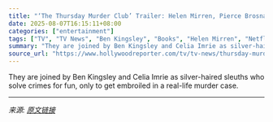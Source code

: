 ```yaml
---
title: "‘The Thursday Murder Club’ Trailer: Helen Mirren, Pierce Brosnan Chase Killer in Star-Studded Comic Whodunnit"
date: 2025-08-07T16:15:11+08:00
categories: ["entertainment"]
tags: ["TV", "TV News", "Ben Kingsley", "Books", "Helen Mirren", "Netflix", "Pierce Brosnan"]
summary: "They are joined by Ben Kingsley and Celia Imrie as silver-haired sleuths who solve crimes for fun, only to get embroiled in a real-life murder case."
source_url: "https://www.hollywoodreporter.com/tv/tv-news/thursday-murder-club-trailer-helen-mirren-pierce-brosnan-1236339472/"
---
```


They are joined by Ben Kingsley and Celia Imrie as silver-haired sleuths who solve crimes for fun, only to get embroiled in a real-life murder case.

---

*来源: [原文链接](https://www.hollywoodreporter.com/tv/tv-news/thursday-murder-club-trailer-helen-mirren-pierce-brosnan-1236339472/)*
